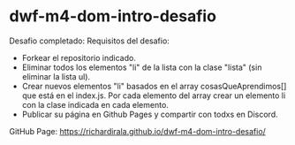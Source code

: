 # dwf-m4-dom-intro-desafio
Desafio completado:
Requisitos del desafio: 
* Forkear el repositorio indicado.
* Eliminar todos los elementos "li" de la lista con la clase "lista" (sin eliminar la lista ul).
* Crear nuevos elementos "li" basados en el array cosasQueAprendimos[] que está en el index.js. Por cada elemento del array crear un elemento li con la clase indicada en cada elemento.
* Publicar su página en Github Pages y compartir con todxs en Discord.

GitHub Page: https://richardirala.github.io/dwf-m4-dom-intro-desafio/ 
